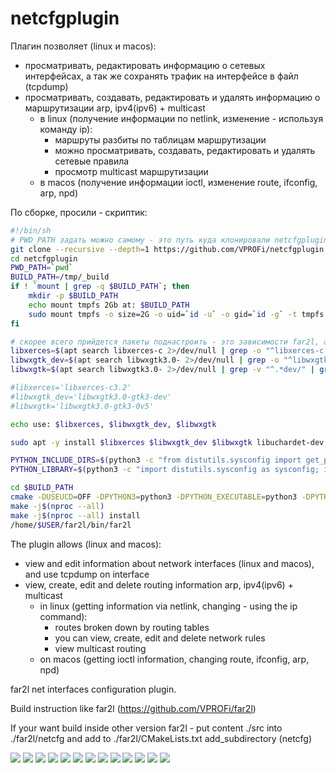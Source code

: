 # netcfgplugin

Плагин позволяет (linux и macos):
 * просматривать, редактировать информацию о сетевых интерфейсах, а так же сохранять трафик на интерфейсе в файл (tcpdump)
 * просматривать, создавать, редактировать и удалять информацию о маршрутизации arp, ipv4(ipv6) + multicast
   * в linux (получение информации по netlink, изменение - используя команду ip):
      * маршруты разбиты по таблицам маршрутизации
      * можно просматривать, создавать, редактировать и удалять сетевые правила
      * просмотр multicast маршрутизации
   * в macos (получение информации ioctl, изменение route, ifconfig, arp, npd)

По сборке, просили - скриптик:
```sh
#!/bin/sh
# PWD_PATH задать можно самому - это путь куда клонировали netcfgplugin
git clone --recursive --depth=1 https://github.com/VPROFi/netcfgplugin.git
cd netcfgplugin
PWD_PATH=`pwd`
BUILD_PATH=/tmp/_build
if ! `mount | grep -q $BUILD_PATH`; then
    mkdir -p $BUILD_PATH
    echo mount tmpfs 2Gb at: $BUILD_PATH
    sudo mount tmpfs -o size=2G -o uid=`id -u` -o gid=`id -g` -t tmpfs $BUILD_PATH
fi

# скорее всего прийдется пакеты поднастроить - это зависимости far2l, а не плагина см https://github.com/elfmz/far2l#required-dependencies
libxerces=$(apt search libxerces-c 2>/dev/null | grep -o "^libxerces-c[0-9]\.[0-9]\/" | cut -d"/" -f1)
libwxgtk_dev=$(apt search libwxgtk3.0- 2>/dev/null | grep -o "^libwxgtk3.0-.*dev\/" | cut -d"/" -f1)
libwxgtk=$(apt search libwxgtk3.0- 2>/dev/null | grep -v "^.*dev/" | grep -v "^.*dbgsym" | grep -o '^libwxgtk3.0-[^//]*')

#libxerces='libxerces-c3.2'
#libwxgtk_dev='libwxgtk3.0-gtk3-dev'
#libwxgtk='libwxgtk3.0-gtk3-0v5'

echo use: $libxerces, $libwxgtk_dev, $libwxgtk

sudo apt -y install $libxerces $libwxgtk_dev $libwxgtk libuchardet-dev libspdlog-dev libxerces-c-dev gawk m4 libffi-dev cmake g++

PYTHON_INCLUDE_DIRS=$(python3 -c "from distutils.sysconfig import get_python_inc; print(get_python_inc())")
PYTHON_LIBRARY=$(python3 -c "import distutils.sysconfig as sysconfig; import os; print(os.path.join(sysconfig.get_config_var('LIBDIR'), sysconfig.get_config_var('LDLIBRARY')))")

cd $BUILD_PATH
cmake -DUSEUCD=OFF -DPYTHON3=python3 -DPYTHON_EXECUTABLE=python3 -DPYTHON_INCLUDE_DIRS=$PYTHON_INCLUDE_DIRS -DPYTHON_LIBRARY=$PYTHON_LIBRARY -DCMAKE_INSTALL_PREFIX="/home/$USER/far2l" -DUSEWX=yes -DPYTHON=yes -DPACKAGE_DEPENDENCIES="$libxerces" -DCMAKE_BUILD_TYPE=Release "$PWD_PATH"
make -j$(nproc --all)
make -j$(nproc --all) install
/home/$USER/far2l/bin/far2l 
```

The plugin allows (linux and macos):
  * view and edit information about network interfaces (linux and macos), and use tcpdump on interface
  * view, create, edit and delete routing information arp, ipv4(ipv6) + multicast
    * in linux (getting information via netlink, changing - using the ip command):
       * routes broken down by routing tables
       * you can view, create, edit and delete network rules
       * view multicast routing
    * on macos (getting ioctl information, changing route, ifconfig, arp, npd)

far2l net interfaces configuration plugin.

Build instruction like far2l (https://github.com/VPROFi/far2l)

If your want build inside other version far2l - put content ./src into ./far2l/netcfg and add to ./far2l/CMakeLists.txt add_subdirectory (netcfg)

![](img/ifs.png)
![](img/iproutes.png)
![](img/arp.png)
![](img/rule.png)
![](img/config.png)
![](img/ipv6route.png)
![](img/del.png)
![](img/macos.png)
![](img/forwarding.png)
![](img/tcpdump.png)
![](img/tcpdumpstop.png)
![](img/main.png)
![](img/mainwide.png)
